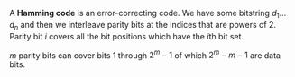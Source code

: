 A **Hamming code** is an error-correcting code. We have some bitstring $d_1\dots d_n$ and then we interleave parity bits at the indices that are powers of 2. Parity bit $i$ covers all the bit positions which have the $i$th bit set.

$m$ parity bits can cover bits 1 through $2^m -1$ of which $2^m-m-1$ are data bits.